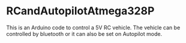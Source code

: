 # RCandAutopilotAtmega328P
This is an Arduino code to control a 5V RC vehicle. The vehicle can be controlled by bluetooth or it can also be set on Autopilot mode.
